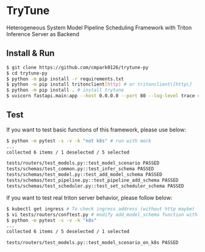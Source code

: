# TryTune

Heterogeneous System Model Pipeline Scheduling Framework with Triton Inference Server as Backend

## Install & Run
```bash
$ git clone https://github.com/cmpark0126/trytune-py
$ cd trytune-py
$ python -m pip install -r requirements.txt
$ python -m pip install tritonclient[http] # or tritonclient\[http\]
$ python -m pip install . # install trytune
$ uvicorn fastapi.main:app --host 0.0.0.0 --port 80 --log-level trace # --reload if necessary
```

## Test
If you want to test basic functions of this framework, please use below:
```bash
$ python -m pytest -s -v -k "not k8s" # run with mock
...
collected 6 items / 1 deselected / 5 selected

tests/routers/test_models.py::test_model_scenario PASSED
tests/schemas/test_common.py::test_infer_schema PASSED
tests/schemas/test_model.py::test_add_model_schema PASSED
tests/schemas/test_pipeline.py::test_pipeline_add_schema PASSED
tests/schemas/test_scheduler.py::test_set_scheduler_schema PASSED
```

If you want to test real triton server behavior, please follow below:
```bash
$ kubectl get ingress # To check ingress address (without http maybe)
$ vi tests/routers/conftest.py # modify add_model_schema function with appropriate value
$ python -m pytest -s -v -k "k8s"
...
collected 6 items / 5 deselected / 1 selected

tests/routers/test_models.py::test_model_scenario_on_k8s PASSED
```

